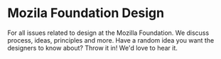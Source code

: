 Mozila Foundation Design
========================

For all issues related to design at the Mozilla Foundation. We discuss process, ideas, principles and more. Have a random idea you want the designers to know about? Throw it in! We'd love to hear it.
